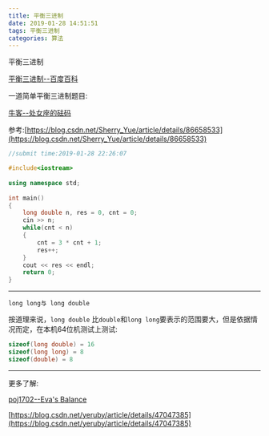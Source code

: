 ```yaml
---
title: 平衡三进制
date: 2019-01-28 14:51:51
tags: 平衡三进制
categories: 算法
---
```


平衡三进制

 <!-- more -->

[平衡三进制--百度百科](https://baike.baidu.com/item/%E5%B9%B3%E8%A1%A1%E4%B8%89%E8%BF%9B%E5%88%B6/9370144?fr=aladdin)

一道简单平衡三进制题目:

[牛客--处女座的砝码](https://ac.nowcoder.com/acm/contest/327/C)

参考:[https://blog.csdn.net/Sherry_Yue/article/details/86658533](https://blog.csdn.net/Sherry_Yue/article/details/86658533)

```c++
//submit time:2019-01-28 22:26:07

#include<iostream>
  
using namespace std;
  
int main() 
{
    long double n, res = 0, cnt = 0;
    cin >> n;
    while(cnt < n) 
    {
        cnt = 3 * cnt + 1;
        res++;
    }
    cout << res << endl;
    return 0;
}
```

-------------------

`long long与 long double`

按道理来说，`long double` 比`double`和`long long`要表示的范围要大，但是依据情况而定，在本机64位机测试上测试:

```c++
sizeof(long double) = 16
sizeof(long long) = 8
sizeof(double) = 8    
```

------------



更多了解:

[poj1702--Eva's Balance](http://poj.org/problem?id=1702)

[https://blog.csdn.net/yeruby/article/details/47047385](https://blog.csdn.net/yeruby/article/details/47047385)

